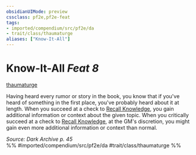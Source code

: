 ```yaml
---
obsidianUIMode: preview
cssclass: pf2e,pf2e-feat
tags:
- imported/compendium/src/pf2e/da
- trait/class/thaumaturge
aliases: ["Know-It-All"]
---
```

# Know-It-All  *Feat 8*  
[thaumaturge](rules/traits/thaumaturge-da.md)  


Having heard every rumor or story in the book, you know that if you've heard of something in the first place, you've probably heard about it at length. When you succeed at a check to [Recall Knowledge](recall-knowledge.md), you gain additional information or context about the given topic. When you critically succeed at a check to [Recall Knowledge](recall-knowledge.md), at the GM's discretion, you might gain even more additional information or context than normal.

*Source: Dark Archive p. 45*  
%% #imported/compendium/src/pf2e/da #trait/class/thaumaturge %%